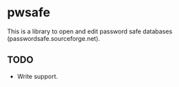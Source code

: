 # pwsafe

This is a library to open and edit password safe databases
(passwordsafe.sourceforge.net).

## TODO
- Write support.
